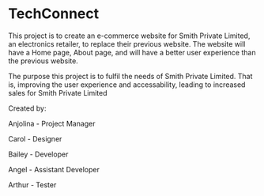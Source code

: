 # TechConnect
This project is to create an e-commerce website for Smith Private Limited, an electronics retailer, to replace their previous website. The website will have a Home page, About page, and will have a better user experience than the previous website.

The purpose this project is to fulfil the needs of Smith Private Limited. That is, improving the user experience and accessability, leading to increased sales for Smith Private Limited

Created by:

Anjolina - Project Manager

Carol - Designer 

Bailey - Developer

Angel - Assistant Developer

Arthur - Tester
